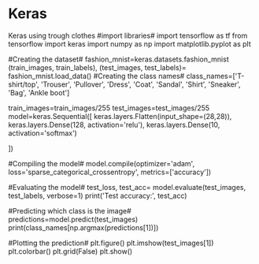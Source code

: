 # Keras
Keras using trough clothes
#import libraries#
import tensorflow as tf
from tensorflow import keras
import numpy as np
import matplotlib.pyplot as plt

#Creating the dataset#
fashion_mnist=keras.datasets.fashion_mnist
(train_images, train_labels), (test_images, test_labels)= fashion_mnist.load_data()
#Creating the class names#
class_names=['T-shirt/top', 'Trouser', 'Pullover', 'Dress', 'Coat', 'Sandal', 'Shirt', 'Sneaker', 'Bag', 'Ankle boot']

train_images=train_images/255
test_images=test_images/255
model=keras.Sequential([
     keras.layers.Flatten(input_shape=(28,28)),
     keras.layers.Dense(128, activation='relu'),
     keras.layers.Dense(10, activation='softmax')

])

#Compiling the model#
model.compile(optimizer='adam',
              loss='sparse_categorical_crossentropy',
              metrics=['accuracy'])
              
              
#Evaluating the model#
test_loss, test_acc= model.evaluate(test_images, test_labels, verbose=1)
print('Test accuracy:', test_acc)

#Predicting which class is the image#
predictions=model.predict(test_images)
print(class_names[np.argmax(predictions[1])])

#Plotting the prediction#
plt.figure()
plt.imshow(test_images[1])
plt.colorbar()
plt.grid(False)
plt.show()

